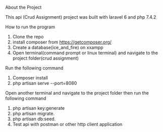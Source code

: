 
About the Project

This api (Crud Assignment) project was built with laravel 6 and php 7.4.2

How to run the program
1. Clone the repo
2.  install composer from https://getcomposer.org/
3. Create a database(ice_and_fire) on xxampp
4. Open terminal(command prompt or linux terminal) and navigate to the project folder(crud assignment)

Run the following command

1. Composer install
2. php artisan serve --port=8080

Open another terminal and navigate to the project folder then run the following command

1. php artisan key:generate
2. php artisan migrate.
3. php artisan db:seed.
4. Test api with postman or other http client application
